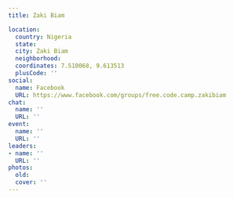 ```yaml
---
title: Zaki Biam

location:
  country: Nigeria
  state: 
  city: Zaki Biam
  neighborhood: 
  coordinates: 7.510068, 9.613513
  plusCode: ''
social:
  name: Facebook
  URL: https://www.facebook.com/groups/free.code.camp.zakibiam
chat:
  name: ''
  URL: ''
event:
  name: ''
  URL: ''
leaders:
- name: ''
  URL: ''
photos:
  old: 
  cover: ''
---
```

